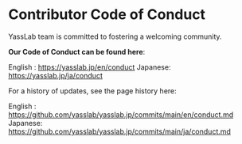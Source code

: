 # Contributor Code of Conduct

YassLab team is committed to fostering a welcoming community.

**Our Code of Conduct can be found here**:

English : https://yasslab.jp/en/conduct
Japanese: https://yasslab.jp/ja/conduct

For a history of updates, see the page history here:

English : https://github.com/yasslab/yasslab.jp/commits/main/en/conduct.md   
Japanese: https://github.com/yasslab/yasslab.jp/commits/main/ja/conduct.md

